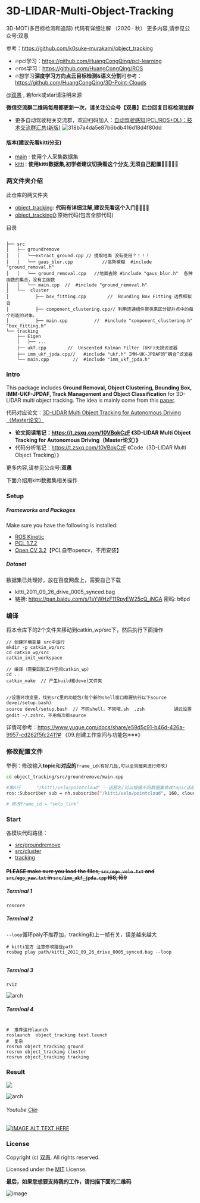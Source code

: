 <!--
 * @Author: HCQ
 * @Date: 2020-10-27 10:18:56
 * @LastEditTime: 2021-01-31 21:06:06
 * @LastEditors: Please set LastEditors
 * @Description: 3D-LIDAR Multi Object Tracking for Autonomous Driving（Master论文）
 * @FilePath: /3D-LIDAR-Multi-Object-Tracking/README.md
-->

# 3D-LIDAR-Multi-Object-Tracking

3D-MOT(多目标检测和追踪) 代码有详细注解 （2020 · 秋）
更多内容,请参见公众号:双愚

参考：https://github.com/k0suke-murakami/object_tracking
* 🔥pcl学习：https://github.com/HuangCongQing/pcl-learning
* 🔥ros学习：https://github.com/HuangCongQing/ROS
* 🔥想学习**深度学习方向点云目标检测&语义分割**可参考：https://github.com/HuangCongQing/3D-Point-Clouds


@[双愚](https://github.com/HuangCongQing/3D-LIDAR-Multi-Object-Tracking) , 若fork或star请注明来源


**微信交流群二维码每周都更新一次，请关注公众号【双愚】后台回复目标检测加群**
* 更多自动驾驶相关交流群，欢迎扫码加入：[自动驾驶感知(PCL/ROS+DL)：技术交流群汇总(新版)](https://mp.weixin.qq.com/s?__biz=MzI4OTY1MjA3Mg==&mid=2247486575&idx=1&sn=3145b7a5e9dda45595e1b51aa7e45171&chksm=ec2aa068db5d297efec6ba982d6a73d2170ef09a01130b7f44819b01de46b30f13644347dbf2#rd)
![318b7a4da5e87b6bdb416d18d4f80dd](https://github.com/HuangCongQing/3D-LIDAR-Multi-Object-Tracking/assets/20675770/7ff0e837-4719-4eee-9629-9dcc5920dcd6)

  

#### 版本(建议先看kitti分支)

* [main](https://github.com/HuangCongQing/3D-LIDAR-Multi-Object-Tracking) : 使用个人采集数据集
* [kitti](https://github.com/HuangCongQing/3D-LIDAR-Multi-Object-Tracking/tree/kitti) : **使用kitti数据集,初学者建议切换看这个分支,无须自己配置**🎉️🎉️🎉️🎉️🎉️

### 两文件夹介绍

此仓库的两文件夹

* [object_tracking](object_tracking): **代码有详细注解,建议先看这个入门**🎉️🎉️🎉️🎉️
* [object_tracking0](object_tracking0):原始代码(包含全部代码)

目录

```shell

├── src
│   ├── groundremove
│   │   └──extract_ground.cpp // 提取地面 没有使用？！！！
│   │   └── gaus_blur.cpp           //高斯模糊  #include "ground_removal.h"
│   │   └── ground_removal.cpp   //地面去除 #include "gaus_blur.h"  各种函数的集合，没有主函数
│   │   └── main.cpp  //  #include "ground_removal.h"
│   └──  cluster
│          ├── box_fitting.cpp        //  Bounding Box Fitting 边界框拟合
│          ├── component_clustering.cpp// 利用连通组件聚类来区分提升点中的每个可能的对象。
│          ├── main.cpp          //  #include "component_clustering.h"  "box_fitting.h"
└── tracking
    ├── Eigen
    │   ├── ...
    ├── ukf.cpp        //  Unscented Kalman Filter (UKF)无损滤波器
    ├── imm_ukf_jpda.cpp//   #include "ukf.h" IMM-UK-JPDAF的“耦合”滤波器
    └── main.cpp         //  #include "imm_ukf_jpda.h"
```

### Intro

This package includes **Ground Removal, Object Clustering, Bounding Box, IMM-UKF-JPDAF, Track Management and Object Classification** for 3D-LIDAR multi object tracking.
The idea is mainly come from this [paper](https://repository.tudelft.nl/islandora/object/uuid:f536b829-42ae-41d5-968d-13bbaa4ec736?collection=education).

代码对应论文：[3D-LIDAR Multi Object Tracking for Autonomous Driving（Master论文）](https://repository.tudelft.nl/islandora/object/uuid:f536b829-42ae-41d5-968d-13bbaa4ec736?collection=education)

* **论文阅读笔记：https://t.zsxq.com/10VBokCzF   《3D-LIDAR Multi Object Tracking for Autonomous Driving（Master论文）》**
* 代码分析笔记：https://t.zsxq.com/10VBokCzF  《Code（3D-LIDAR Multi Object Tracking）》

更多内容,请参见公众号:**双愚**

下面介绍用kitti数据集相关操作

### Setup

##### Frameworks and Packages

Make sure you have the following is installed:

- [ROS Kinetic](http://wiki.ros.org/kinetic)
- [PCL 1.7.2](http://pointclouds.org/downloads/)
- [Open CV 3.2](https://opencv.org/)【PCL自带opencv，不用安装】

##### Dataset

数据集已处理好，放在百度网盘上，需要自己下载

* kitti_2011_09_26_drive_0005_synced.bag
* 链接: https://pan.baidu.com/s/1sYWHzF11RpyEW25cQ_iNGA  密码: b6pd

### 编译

将本仓库下的2个文件夹移动到catkin_wp/src下，然后执行下面操作

```shell
// 创建环境变量 src中运行
mkdir -p catkin_wp/src
cd catkin_wp/src
catkin_init_workspace

// 编译（需要回到工作空间catkin_wp）
cd ..
catkin_make  // 产生build和devel文件夹


//设置环境变量，找到src里的功能包(每个新的shell窗口都要执行以下source devel/setup.bash)
source devel/setup.bash  // 不同shell，不同哦.sh  .zsh           通过设置gedit ~/.zshrc，不用每次都source
```

详情可参考：https://www.yuque.com/docs/share/e59d5c91-b46d-426a-9957-cd262f5fc241?# 《09.创建工作空间与功能包※※※》

### 修改配置文件

举例：修改输入**topic**和**对应的**`frame_id(有好几处,可以全局搜索进行修改)`

```bash
cd object_tracking/src/groundremove/main.cpp

#第8行      "/kitti/velo/pointcloud" --话题名(可以根据不同数据集修改topic话题名) 
ros::Subscriber sub = nh.subscribe("/kitti/velo/pointcloud", 160, cloud_cb); 

# 修改frame_id = "velo_link"

```

### Start

各模块代码路径：

* [src/groundremove](object_tracking/src/groundremove)
* [src/cluster](object_tracking/src/cluster)
* [tracking](object_tracking/tracking)

#### ~~PLEASE make sure you load the files, `src/ego_velo.txt` and `src/ego_yaw.txt` in `src/imm_ukf_jpda.cpp` l68, l69~~

##### Terminal 1

```
roscore
```

##### Terminal 2

`--loop`循环paly不推荐加，tracking和上一帧有关，误差越来越大

```
# kitti官方 注意修改路径path
rosbag play path/kitti_2011_09_26_drive_0005_synced.bag --loop


```

##### Terminal 3

```
rviz
```

![arch](object_tracking/pic/setting.png)

##### Terminal 4

```

#  推荐运行launch
roslaunch  object_tracking test.launch
#  复杂
rosrun object_tracking ground
rosrun object_tracking cluster
rosrun object_tracking tracking

```

### Result

![](https://cdn.nlark.com/yuque/0/2021/png/232596/1612101391954-0ff20177-dc25-4b69-8530-e76254c4dc64.png)

![arch](object_tracking//pic/result2.png)

###### Youtube [Clip](https://www.youtube.com/watch?v=zzFpTVk2Uj0)

[![IMAGE ALT TEXT HERE](https://img.youtube.com/vi/zzFpTVk2Uj0/0.jpg)](https://www.youtube.com/watch?v=zzFpTVk2Uj0)

### License

Copyright (c) [双愚](https://github.com/HuangCongQing/3D-LIDAR-Multi-Object-Tracking). All rights reserved.

Licensed under the [MIT](./LICENSE) License.





**最后，如果您想要支持我的工作，请扫描下面的二维码**

![image](https://user-images.githubusercontent.com/20675770/174442478-705129f7-ca4d-4e89-9b21-7e1b84817940.png)
